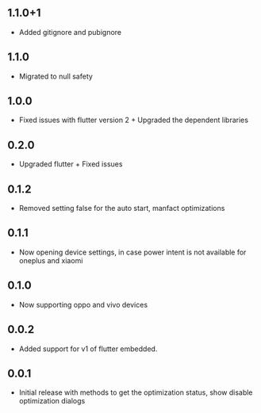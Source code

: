 ## 1.1.0+1

- Added gitignore and pubignore

## 1.1.0

- Migrated to null safety

## 1.0.0

- Fixed issues with flutter version 2 + Upgraded the dependent libraries


## 0.2.0

- Upgraded flutter + Fixed issues

## 0.1.2

- Removed setting false for the auto start, manfact optimizations

## 0.1.1

- Now opening device settings, in case power intent is not available for oneplus and xiaomi

## 0.1.0

- Now supporting oppo and vivo devices

## 0.0.2

- Added support for v1 of flutter embedded.

## 0.0.1

- Initial release with methods to get the optimization status, show disable optimization dialogs
